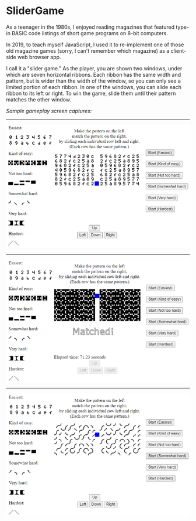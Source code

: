 # SliderGame
As a teenager in the 1980s, I enjoyed reading magazines that featured type-in BASIC code listings of short game programs on 8-bit computers.

In 2019, to teach myself JavaScript,
I used it to re-implement one of those old magazine games
(sorry, I can't remember which magazine)
as a client-side web browser app.

I call it a "slider game."
As the player, you are shown two windows,
under which are seven horizontal ribbons.
Each ribbon has the same width and pattern,
but is wider than the width of the window,
so you can only see a limited portion of each ribbon.
In one of the windows, you can slide each ribbon to its left or right.
To win the game, slide them until their pattern matches the other window.

*Sample gameplay screen captures:*

---

![example screencap 1](sliderExample1.png)

---

![example screencap 2](sliderExample2.png)

---

![example screencap 2](sliderExample3.png)
